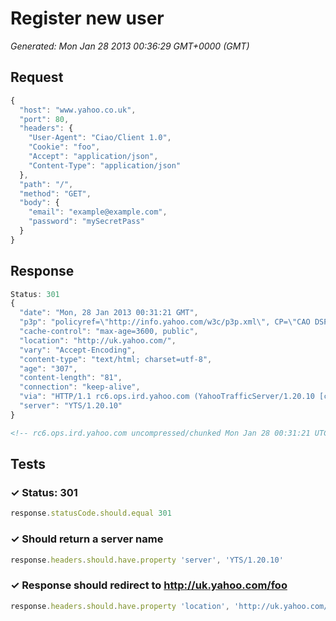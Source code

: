 # Register new user

*Generated: Mon Jan 28 2013 00:36:29 GMT+0000 (GMT)*
## Request
```javascript
{
  "host": "www.yahoo.co.uk",
  "port": 80,
  "headers": {
    "User-Agent": "Ciao/Client 1.0",
    "Cookie": "foo",
    "Accept": "application/json",
    "Content-Type": "application/json"
  },
  "path": "/",
  "method": "GET",
  "body": {
    "email": "example@example.com",
    "password": "mySecretPass"
  }
}
```

## Response
```javascript
Status: 301
{
  "date": "Mon, 28 Jan 2013 00:31:21 GMT",
  "p3p": "policyref=\"http://info.yahoo.com/w3c/p3p.xml\", CP=\"CAO DSP COR CUR ADM DEV TAI PSA PSD IVAi IVDi CONi TELo OTPi OUR DELi SAMi OTRi UNRi PUBi IND PHY ONL UNI PUR FIN COM NAV INT DEM CNT STA POL HEA PRE LOC GOV\"",
  "cache-control": "max-age=3600, public",
  "location": "http://uk.yahoo.com/",
  "vary": "Accept-Encoding",
  "content-type": "text/html; charset=utf-8",
  "age": "307",
  "content-length": "81",
  "connection": "keep-alive",
  "via": "HTTP/1.1 rc6.ops.ird.yahoo.com (YahooTrafficServer/1.20.10 [cHs f ])",
  "server": "YTS/1.20.10"
}
```
```html
<!-- rc6.ops.ird.yahoo.com uncompressed/chunked Mon Jan 28 00:31:21 UTC 2013 -->

```

## Tests

### ✓ Status: 301
```javascript
response.statusCode.should.equal 301
```

### ✓ Should return a server name
```javascript
response.headers.should.have.property 'server', 'YTS/1.20.10'
```

### ✓ Response should redirect to http://uk.yahoo.com/foo
```javascript
response.headers.should.have.property 'location', 'http://uk.yahoo.com/'
```

